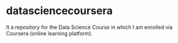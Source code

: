 datasciencecoursera
===================

It a repository for the Data Science Course in which I am enrolled via Coursera (online learning platform).
